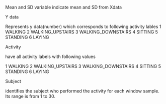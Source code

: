 Mean and SD variable
indicate mean and SD from Xdata

Y data

Represents y data(number) which corresponds to following activity lables
1 WALKING
2 WALKING_UPSTAIRS
3 WALKING_DOWNSTAIRS
4 SITTING
5 STANDING
6 LAYING



Activity 

have all activity labels with following values 

1 WALKING
2 WALKING_UPSTAIRS
3 WALKING_DOWNSTAIRS
4 SITTING
5 STANDING
6 LAYING


Subject

identifies the subject who performed the activity for each window sample. Its range is from 1 to 30. 


